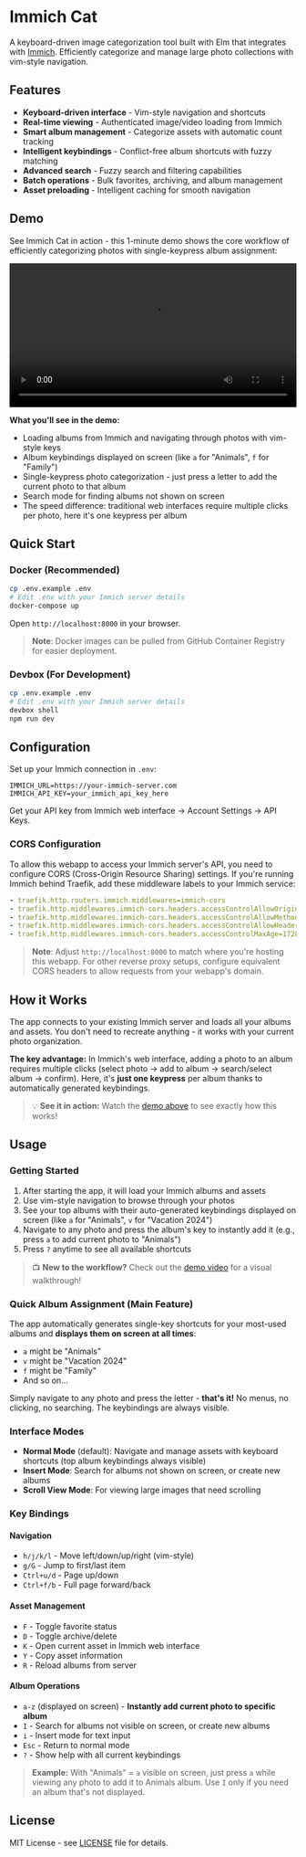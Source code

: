 # Immich Cat

A keyboard-driven image categorization tool built with Elm that integrates with [Immich](https://immich.app/). Efficiently categorize and manage large photo collections with vim-style navigation.

## Features

- **Keyboard-driven interface** - Vim-style navigation and shortcuts
- **Real-time viewing** - Authenticated image/video loading from Immich
- **Smart album management** - Categorize assets with automatic count tracking
- **Intelligent keybindings** - Conflict-free album shortcuts with fuzzy matching
- **Advanced search** - Fuzzy search and filtering capabilities
- **Batch operations** - Bulk favorites, archiving, and album management
- **Asset preloading** - Intelligent caching for smooth navigation

## Demo

See Immich Cat in action - this 1-minute demo shows the core workflow of efficiently categorizing photos with single-keypress album assignment:

<video src="assets/demo.mp4" controls width="100%">
  <p>Your browser doesn't support HTML video. <a href="assets/demo.mp4">Download the demo video</a> instead.</p>
</video>

**What you'll see in the demo:**

- Loading albums from Immich and navigating through photos with vim-style keys
- Album keybindings displayed on screen (like `a` for "Animals", `f` for "Family")
- Single-keypress photo categorization - just press a letter to add the current photo to that album
- Search mode for finding albums not shown on screen
- The speed difference: traditional web interfaces require multiple clicks per photo, here it's one keypress per album

## Quick Start

### Docker (Recommended)

```bash
cp .env.example .env
# Edit .env with your Immich server details
docker-compose up
```

Open `http://localhost:8000` in your browser.

> **Note**: Docker images can be pulled from GitHub Container Registry for easier deployment.

### Devbox (For Development)

```bash
cp .env.example .env
# Edit .env with your Immich server details
devbox shell
npm run dev
```

## Configuration

Set up your Immich connection in `.env`:

```env
IMMICH_URL=https://your-immich-server.com
IMMICH_API_KEY=your_immich_api_key_here
```

Get your API key from Immich web interface → Account Settings → API Keys.

### CORS Configuration

To allow this webapp to access your Immich server's API, you need to configure CORS (Cross-Origin Resource Sharing) settings. If you're running Immich behind Traefik, add these middleware labels to your Immich service:

```yaml
- traefik.http.routers.immich.middlewares=immich-cors
- traefik.http.middlewares.immich-cors.headers.accessControlAllowOriginList=http://localhost:8000
- traefik.http.middlewares.immich-cors.headers.accessControlAllowMethods=GET, PUT, POST, DELETE, OPTIONS
- traefik.http.middlewares.immich-cors.headers.accessControlAllowHeaders=X-Api-Key, User-Agent, Content-Type
- traefik.http.middlewares.immich-cors.headers.accessControlMaxAge=1728000
```

> **Note**: Adjust `http://localhost:8000` to match where you're hosting this webapp. For other reverse proxy setups, configure equivalent CORS headers to allow requests from your webapp's domain.

## How it Works

The app connects to your existing Immich server and loads all your albums and assets. You don't need to recreate anything - it works with your current photo organization.

**The key advantage:** In Immich's web interface, adding a photo to an album requires multiple clicks (select photo → add to album → search/select album → confirm). Here, it's **just one keypress** per album thanks to automatically generated keybindings.

> 💡 **See it in action:** Watch the [demo above](#demo) to see exactly how this works!

## Usage

### Getting Started

1. After starting the app, it will load your Immich albums and assets
2. Use vim-style navigation to browse through your photos
3. See your top albums with their auto-generated keybindings displayed on screen (like `a` for "Animals", `v` for "Vacation 2024")
4. Navigate to any photo and press the album's key to instantly add it (e.g., press `a` to add current photo to "Animals")
5. Press `?` anytime to see all available shortcuts

> 📺 **New to the workflow?** Check out the [demo video](#demo) for a visual walkthrough!

### Quick Album Assignment (Main Feature)

The app automatically generates single-key shortcuts for your most-used albums and **displays them on screen at all times**:

- `a` might be "Animals"
- `v` might be "Vacation 2024"
- `f` might be "Family"
- And so on...

Simply navigate to any photo and press the letter - **that's it!** No menus, no clicking, no searching. The keybindings are always visible.

### Interface Modes

- **Normal Mode** (default): Navigate and manage assets with keyboard shortcuts (top album keybindings always visible)
- **Insert Mode**: Search for albums not shown on screen, or create new albums
- **Scroll View Mode**: For viewing large images that need scrolling

### Key Bindings

#### Navigation

- `h/j/k/l` - Move left/down/up/right (vim-style)
- `g/G` - Jump to first/last item
- `Ctrl+u/d` - Page up/down
- `Ctrl+f/b` - Full page forward/back

#### Asset Management

- `F` - Toggle favorite status
- `D` - Toggle archive/delete
- `K` - Open current asset in Immich web interface
- `Y` - Copy asset information
- `R` - Reload albums from server

#### Album Operations

- `a-z` (displayed on screen) - **Instantly add current photo to specific album**
- `I` - Search for albums not visible on screen, or create new albums
- `i` - Insert mode for text input
- `Esc` - Return to normal mode
- `?` - Show help with all current keybindings

> **Example:** With "Animals" = `a` visible on screen, just press `a` while viewing any photo to add it to Animals album. Use `I` only if you need an album that's not displayed.

## License

MIT License - see [LICENSE](LICENSE) file for details.
